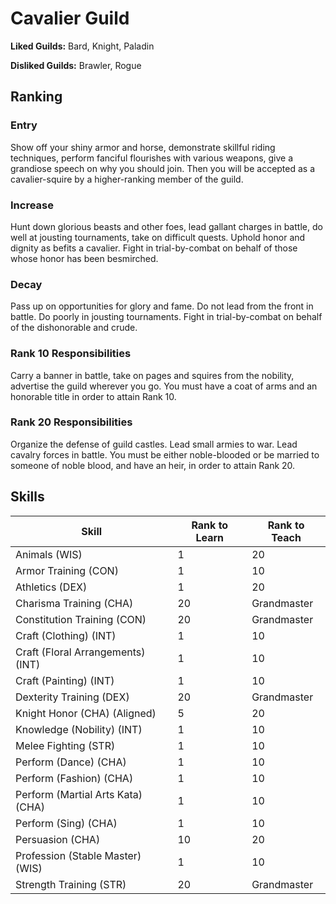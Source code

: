# Cavalier Guild

**Liked Guilds:** Bard, Knight, Paladin

**Disliked Guilds:** Brawler, Rogue

## Ranking

### Entry

Show off your shiny armor and horse, demonstrate skillful riding techniques, perform fanciful flourishes with various weapons, give a grandiose speech on why you should join. Then you will be accepted as a cavalier-squire by a higher-ranking member of the guild.

### Increase

Hunt down glorious beasts and other foes, lead gallant charges in battle, do well at jousting tournaments, take on difficult quests. Uphold honor and dignity as befits a cavalier. Fight in trial-by-combat on behalf of those whose honor has been besmirched.

### Decay

Pass up on opportunities for glory and fame. Do not lead from the front in battle. Do poorly in jousting tournaments. Fight in trial-by-combat on behalf of the dishonorable and crude.

### Rank 10 Responsibilities

Carry a banner in battle, take on pages and squires from the nobility, advertise the guild wherever you go. You must have a coat of arms and an honorable title in order to attain Rank 10.

### Rank 20 Responsibilities

Organize the defense of guild castles. Lead small armies to war. Lead cavalry forces in battle. You must be either noble-blooded or be married to someone of noble blood, and have an heir, in order to attain Rank 20.

## Skills

| Skill | Rank to Learn | Rank to Teach |
| ---   | ---           | ---           |
| Animals (WIS) | 1 | 20
| Armor Training (CON) | 1 | 10
| Athletics (DEX) | 1 | 20
| Charisma Training (CHA) | 20 | Grandmaster
| Constitution Training (CON) | 20 | Grandmaster
| Craft (Clothing) (INT) | 1 | 10
| Craft (Floral Arrangements) (INT) | 1 | 10
| Craft (Painting) (INT) | 1 | 10
| Dexterity Training (DEX) | 20 | Grandmaster
| Knight Honor (CHA) (Aligned) | 5 | 20
| Knowledge (Nobility) (INT) | 1 | 10
| Melee Fighting (STR) | 1 | 10
| Perform (Dance) (CHA) | 1 | 10
| Perform (Fashion) (CHA) | 1 | 10
| Perform (Martial Arts Kata) (CHA) | 1 | 10
| Perform (Sing) (CHA) | 1 | 10
| Persuasion (CHA) | 10 | 20
| Profession (Stable Master) (WIS) | 1 | 10
| Strength Training (STR) | 20 | Grandmaster
